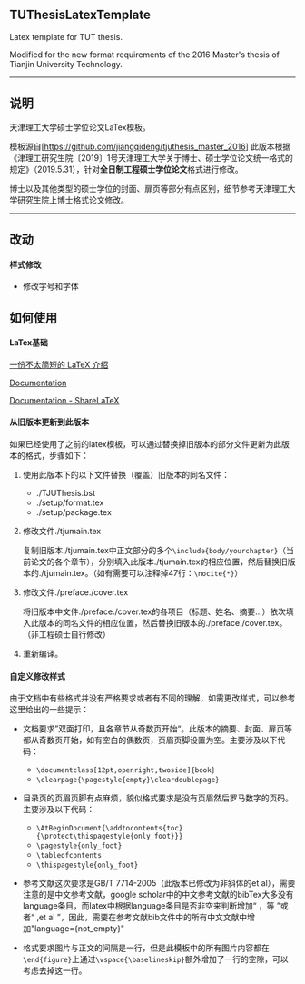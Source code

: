 ## TUThesisLatexTemplate
 
Latex template for TUT thesis.
 
Modified for the new format requirements of the 2016 Master's thesis of Tianjin University Technology.
 
---
 
## 说明
 
天津理工大学硕士学位论文LaTex模板。
 
模板源自[https://github.com/jiangqideng/tjuthesis_master_2016] 
此版本根据《津理工研究生院〔2019〕1号天津理工大学关于博士、硕士学位论文统一格式的规定》（2019.5.31），针对**全日制工程硕士学位论文**格式进行修改。
 
博士以及其他类型的硕士学位的封面、扉页等部分有点区别，细节参考天津理工大学研究生院上博士格式论文修改。
 
---
 
## 改动
 
#### 样式修改
 
+ 修改字号和字体
 
## 如何使用
 
#### LaTex基础
 
[一份不太简短的 LaTeX 介绍](http://www.latexstudio.net/archives/6058)
 
[Documentation](http://www.latex-project.org/help/documentation/)
 
[Documentation - ShareLaTeX](https://www.sharelatex.com/learn)
 
#### 从旧版本更新到此版本
 
如果已经使用了之前的latex模板，可以通过替换掉旧版本的部分文件更新为此版本的格式，步骤如下：
 
1. 使用此版本下的以下文件替换（覆盖）旧版本的同名文件：
 
    + ./TJUThesis.bst
    + ./setup/format.tex
    + ./setup/package.tex
 
2. 修改文件./tjumain.tex
 
    复制旧版本./tjumain.tex中正文部分的多个`\include{body/yourchapter}`（当前论文的各个章节），分别填入此版本./tjumain.tex的相应位置，然后替换旧版本的./tjumain.tex。（如有需要可以注释掉47行：`\nocite{*}`）
 
3. 修改文件./preface./cover.tex
 
    将旧版本中文件./preface./cover.tex的各项目（标题、姓名、摘要...）依次填入此版本的同名文件的相应位置，然后替换旧版本的./preface./cover.tex。（非工程硕士自行修改）
 
4. 重新编译。
 
#### 自定义修改样式
 
由于文档中有些格式并没有严格要求或者有不同的理解，如需更改样式，可以参考这里给出的一些提示：
 
+ 文档要求”双面打印，且各章节从奇数页开始“。此版本的摘要、封面、扉页等都从奇数页开始，如有空白的偶数页，页眉页脚设置为空。主要涉及以下代码：
    - `\documentclass[12pt,openright,twoside]{book}`
    - `\clearpage{\pagestyle{empty}\cleardoublepage}`
 
+ 目录页的页眉页脚有点麻烦，貌似格式要求是没有页眉然后罗马数字的页码。主要涉及以下代码：
    - `\AtBeginDocument{\addtocontents{toc}{\protect\thispagestyle{only_foot}}}`
    - `\pagestyle{only_foot}`
    - `\tableofcontents`
    - `\thispagestyle{only_foot}`
 
+ 参考文献这次要求是GB/T 7714-2005（此版本已修改为非斜体的et al），需要注意的是中文参考文献，google scholar中的中文参考文献的bibTex大多没有language条目，而latex中根据language条目是否非空来判断增加“ ，等 ”或者“ ,et al ”，因此，需要在参考文献bib文件中的所有中文文献中增加"language={not_empty}"
 
+ 格式要求图片与正文的间隔是一行，但是此模板中的所有图片内容都在`\end{figure}`上通过`\vspace{\baselineskip}`额外增加了一行的空隙，可以考虑去掉这一行。
 
 
